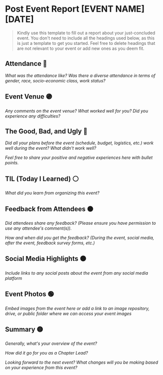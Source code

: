 
# Post Event Report [EVENT NAME] [DATE]

> Kindly use this template to fill out a report about your just-concluded event. You don't need to include all the headings used below, as this is just a template to get you started. Feel free to delete headings that are not relevant to your event or add new ones as you deem fit.


## Attendance 🔵

_What was the attendance like? Was there a diverse attendance in terms of gender, race, socio-economic class, work status?_

## Event Venue 🟣

_Any comments on the event venue? What worked well for you? Did you experience any difficulties?_

## The Good, Bad, and Ugly 🔴

_Did all your plans before the event (schedule, budget, logistics, etc.) work well during the event? What didn't work well?_

_Feel free to share your positive and negative experiences here with bullet points._
 

## TIL (Today I Learned) ⚪️

_What did you learn from organizing this event?_


## Feedback from Attendees 🟠

_Did attendees share any feedback? (Please ensure you have permission to use any attendee's comment(s))._

*How and when did you get the feedback? (During the event, social media, after the event, feedback survey forms, etc.)* 

## Social Media Highlights ⚫️

_Include links to any social posts about the event from any social media platform_

## Event Photos 🟢

_Embed images from the event here or add a link to an image repository, drive, or public folder where we can access your event images_

## Summary 🟡

_Generally, what's your overview of the event?_

_How did it go for you as a Chapter Lead?_

_Looking forward to the next event? What changes will you be making based on your experience from this event?_
